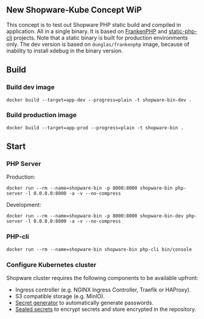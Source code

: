 ## New Shopware-Kube Concept WiP
This concept is to test out Shopware PHP static build and compiled in application. All in a single binary.
It is based on [FrankenPHP](https://frankenphp.dev) and [static-php-cli](https://static-php.dev) projects.
Note that a static binary is built for production environments only. 
The dev version is based on `dunglas/frankenphp` image, because of inability to install xdebug in the binary version. 

## Build

### Build dev image
```shell
docker build --target=app-dev --progress=plain -t shopware-bin-dev .
```

### Build production image
```shell
docker build --target=app-prod --progress=plain -t shopware-bin .
```

## Start

### PHP Server
Production:
```shell
docker run --rm --name=shopware-bin -p 8000:8000 shopware-bin php-server -l 0.0.0.0:8000 -a -v --no-compress 
```
Development:
```shell
docker run --rm --name=shopware-bin -p 8000:8000 shopware-bin-dev php-server -l 0.0.0.0:8000 -a -v --no-compress 
```
### PHP-cli
```shell
docker run --rm --name=shopware-bin shopware-bin php-cli bin/console
```

### Configure Kubernetes cluster

Shopware cluster requires the following components to be available upfront:
* Ingress controller (e.g. NGINX Ingress Controller, Traefik or HAProxy).
* S3 compatible storage (e.g. MinIO).
* [Secret generator](https://github.com/mittwald/kubernetes-secret-generator) to automatically generate passwords.
* [Sealed secrets](https://github.com/bitnami-labs/sealed-secrets) to encrypt secrets and store encrypted in the repository.
